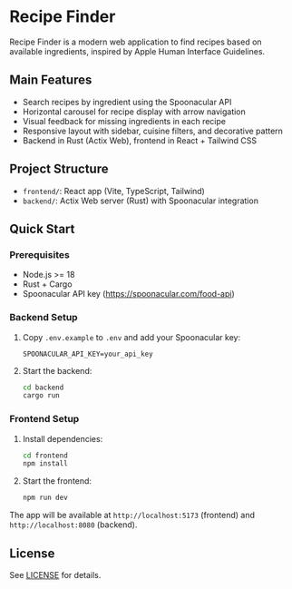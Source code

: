 # Recipe Finder

Recipe Finder is a modern web application to find recipes based on available ingredients, inspired by Apple Human Interface Guidelines.

## Main Features
- Search recipes by ingredient using the Spoonacular API
- Horizontal carousel for recipe display with arrow navigation
- Visual feedback for missing ingredients in each recipe
- Responsive layout with sidebar, cuisine filters, and decorative pattern
- Backend in Rust (Actix Web), frontend in React + Tailwind CSS

## Project Structure
- `frontend/`: React app (Vite, TypeScript, Tailwind)
- `backend/`: Actix Web server (Rust) with Spoonacular integration

## Quick Start

### Prerequisites
- Node.js >= 18
- Rust + Cargo
- Spoonacular API key (https://spoonacular.com/food-api)

### Backend Setup
1. Copy `.env.example` to `.env` and add your Spoonacular key:
   ```
   SPOONACULAR_API_KEY=your_api_key
   ```
2. Start the backend:
   ```sh
   cd backend
   cargo run
   ```

### Frontend Setup
1. Install dependencies:
   ```sh
   cd frontend
   npm install
   ```
2. Start the frontend:
   ```sh
   npm run dev
   ```

The app will be available at `http://localhost:5173` (frontend) and `http://localhost:8080` (backend).

## License
See [LICENSE](../LICENSE) for details.
